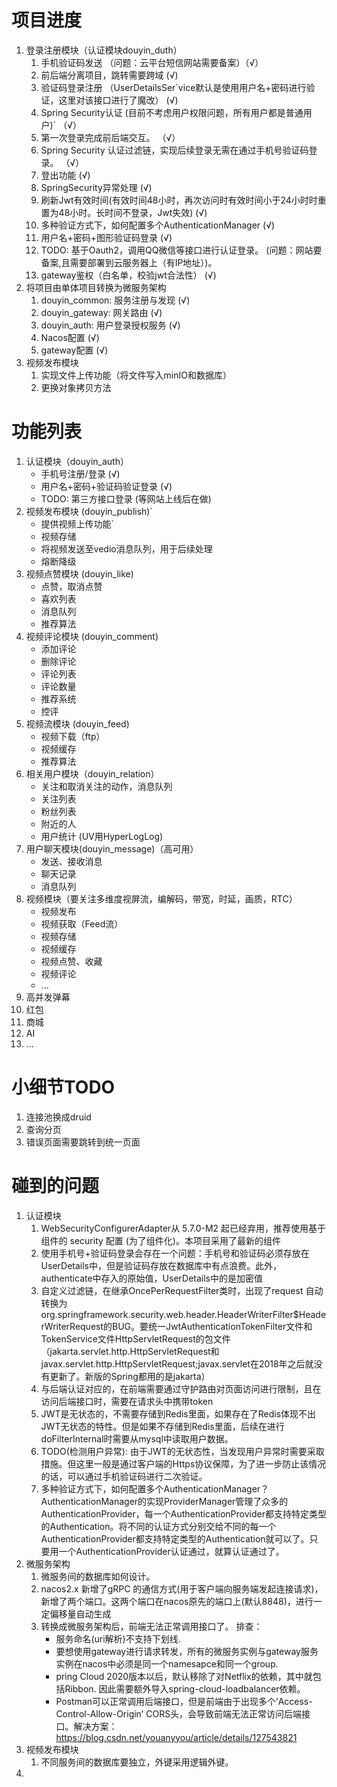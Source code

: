 # 项目进度
1. 登录注册模块（认证模块douyin_duth）
   1. 手机验证码发送 （问题：云平台短信网站需要备案）（√）
   2. 前后端分离项目，跳转需要跨域                 (√)
   3. 验证码登录注册  （UserDetailsSer`vice默认是使用用户名+密码进行验证，这里对该接口进行了魔改） (√)
   4. Spring Security认证 (目前不考虑用户权限问题，所有用户都是普通用户)`             （√）
   5. 第一次登录完成前后端交互。     （√）
   6. Spring Security 认证过滤链，实现后续登录无需在通过手机号验证码登录。   （√）
   7. 登出功能          (√)
   8. SpringSecurity异常处理   (√)
   9. 刷新Jwt有效时间(有效时间48小时，再次访问时有效时间小于24小时时重置为48小时。长时间不登录，Jwt失效)    (√)
   10. 多种验证方式下，如何配置多个AuthenticationManager (√)
   11. 用户名+密码+图形验证码登录  (√)
   13. TODO: 基于Oauth2，调用QQ微信等接口进行认证登录。 (问题：网站要备案,且需要部署到云服务器上（有IP地址）)。
   14. gateway鉴权（白名单，校验jwt合法性）  (√)
2. 将项目由单体项目转换为微服务架构
   1. douyin_common: 服务注册与发现 (√)
   2. douyin_gateway: 网关路由 (√)
   3. douyin_auth: 用户登录授权服务 (√)
   4. Nacos配置 (√)
   5. gateway配置 (√)
3. 视频发布模块 
   1. 实现文件上传功能（将文件写入minIO和数据库）
   2. 更换对象拷贝方法





# 功能列表

1. 认证模块（douyin_auth）
   - 手机号注册/登录 (√)
   - 用户名+密码+验证码验证登录 (√)
   - TODO: 第三方接口登录 (等网站上线后在做)
2. 视频发布模块 (douyin_publish)`
   - 提供视频上传功能`
   - 视频存储
   - 将视频发送至vedio消息队列，用于后续处理
   - 熔断降级
3. 视频点赞模块 (douyin_like)
   - 点赞，取消点赞
   - 喜欢列表
   - 消息队列
   - 推荐算法
4. 视频评论模块 (douyin_comment)
   - 添加评论
   - 删除评论
   - 评论列表
   - 评论数量
   - 推荐系统
   - 控评
5. 视频流模块 (douyin_feed)
   - 视频下载（ftp）
   - 视频缓存
   - 推荐算法
6. 相关用户模块（douyin_relation）    
   - 关注和取消关注的动作，消息队列
   - 关注列表 
   - 粉丝列表 
   - 附近的人 
   - 用户统计 (UV用HyperLogLog)
7. 用户聊天模块(douyin_message)（高可用）
   - 发送、接收消息
   - 聊天记录
   - 消息队列
8. 视频模块（要关注多维度视屏流，编解码，带宽，时延，画质，RTC）
    - 视频发布
    - 视频获取（Feed流）
    - 视频存储
    - 视频缓存
    - 视频点赞、收藏
    - 视频评论
    - ...
9. 高并发弹幕
10. 红包
11. 商城
12. AI
13. ...

# 小细节TODO
1. 连接池换成druid
2. 查询分页
3. 错误页面需要跳转到统一页面

# 碰到的问题
1. 认证模块
   1. WebSecurityConfigurerAdapter从 5.7.0-M2 起已经弃用，推荐使用基于组件的 security 配置 (为了组件化)。本项目采用了最新的组件
   2. 使用手机号+验证码登录会存在一个问题：手机号和验证码必须存放在UserDetails中，但是验证码存放在数据库中有点浪费。此外，authenticate中存入的原始值，UserDetails中的是加密值
   3. 自定义过滤链，在继承OncePerRequestFilter类时，出现了request 自动转换为org.springframework.security.web.header.HeaderWriterFilter$HeaderWriterRequest的BUG。要统一JwtAuthenticationTokenFilter文件和TokenService文件HttpServletRequest的包文件（jakarta.servlet.http.HttpServletRequest和javax.servlet.http.HttpServletRequest;javax.servlet在2018年之后就没有更新了。新版的Spring都用的是jakarta）
   4. 与后端认证对应的，在前端需要通过守护路由对页面访问进行限制，且在访问后端接口时，需要在请求头中携带token
   5. JWT是无状态的，不需要存储到Redis里面，如果存在了Redis体现不出JWT无状态的特性。但是如果不存储到Redis里面，后续在进行doFilterInternal时需要从mysql中读取用户数据。
   6. TODO(检测用户异常): 由于JWT的无状态性，当发现用户异常时需要采取措施。但这里一般是通过客户端的Https协议保障，为了进一步防止该情况的话，可以通过手机验证码进行二次验证。
   7. 多种验证方式下，如何配置多个AuthenticationManager？AuthenticationManager的实现ProviderManager管理了众多的AuthenticationProvider，每一个AuthenticationProvider都支持特定类型的Authentication。将不同的认证方式分别交给不同的每一个AuthenticationProvider都支持特定类型的Authentication就可以了。只要用一个AuthenticationProvider认证通过，就算认证通过了。
2. 微服务架构
   1. 微服务间的数据库如何设计。
   2. nacos2.x 新增了gRPC 的通信方式(用于客户端向服务端发起连接请求)，新增了两个端口。这两个端口在nacos原先的端口上(默认8848)，进行一定偏移量自动生成
   3. 转换成微服务架构后，前端无法正常调用接口了。 排查：
      - 服务命名(uri解析)不支持下划线. 
      - 要想使用gateway进行请求转发，所有的微服务实例与gateway服务实例在nacos中必须是同一个namesapce和同一个group. 
      - pring Cloud 2020版本以后，默认移除了对Netflix的依赖，其中就包括Ribbon. 因此需要额外导入spring-cloud-loadbalancer依赖。
      - Postman可以正常调用后端接口，但是前端由于出现多个’Access-Control-Allow-Origin’ CORS头，会导致前端无法正常访问后端接口。解决方案：https://blog.csdn.net/youanyyou/article/details/127543821
3. 视频发布模块
   1. 不同服务间的数据库要独立，外键采用逻辑外键。
4. 